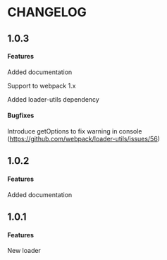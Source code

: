 # CHANGELOG

## 1.0.3

#### Features

Added documentation

Support to webpack 1.x

Added loader-utils dependency

#### Bugfixes

Introduce getOptions to fix warning in console (https://github.com/webpack/loader-utils/issues/56)


## 1.0.2

#### Features

Added documentation

## 1.0.1

#### Features

New loader